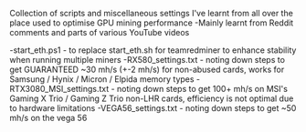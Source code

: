Collection of scripts and miscellaneous settings I've learnt from all over the place used to optimise GPU mining performance
-Mainly learnt from Reddit comments and parts of various YouTube videos

-start_eth.ps1 - to replace start_eth.sh for teamredminer to enhance stability when running multiple miners
-RX580_settings.txt - noting down steps to get GUARANTEED ~30 mh/s (+-2 mh/s) for non-abused cards, works for Samsung / Hynix / Micron / Elpida memory types
-RTX3080_MSI_settings.txt - noting down steps to get 100+ mh/s on MSI's Gaming X Trio / Gaming Z Trio non-LHR cards, efficiency is not optimal due to hardware limitations
-VEGA56_settings.txt - noting down steps to get ~50 mh/s on the vega 56
